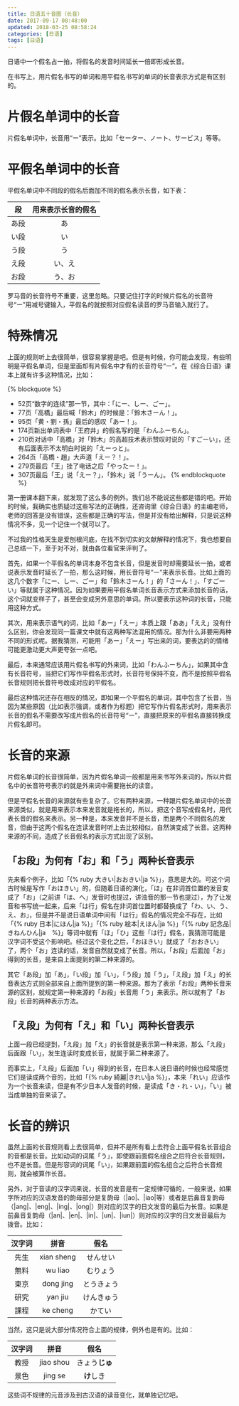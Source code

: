 ```yaml
---
title: 日语五十音图（长音）
date: 2017-09-17 08:48:00
updated: 2018-03-25 08:58:24
categories: [日语]
tags: [日语]
---
```

日语中一个假名占一拍，将假名的发音时间延长一倍即形成长音。

在书写上，用片假名书写的单词和用平假名书写的单词的长音表示方式是有区别的。

<!--more-->

# 片假名单词中的长音

片假名单词中，长音用“ー”表示。比如「セーター、ノート、サービス」等等。

# 平假名单词中的长音

平假名单词中不同段的假名后面加不同的假名表示长音，如下表：

| 段 |用来表示长音的假名|
|:--:|:----------------:|
|あ段|        あ        |
|い段|        い        |
|う段|        う        |
|え段|      い、え      |
|お段|      う、お      |

罗马音的长音符号不重要，这里忽略。只要记住打字的时候片假名的长音符号“ー”用减号键输入，平假名的就按照对应假名读音的罗马音输入就行了。

# 特殊情况

上面的规则听上去很简单，很容易掌握是吧。但是有时候，你可能会发现，有些明明是平假名单词，但是里面却有片假名中才有的长音符号“ー”。在《综合日语》课本上就有许多这种情况，比如：

{% blockquote %}
* 52页“数字的连续”那一节，其中：<span lang="ja">「にー、しー、ごー」</span>。
* 77页<span lang="ja">「高橋」</span>最后喊<span lang="ja">「鈴木」</span>的时候是：<span lang="ja">「鈴木さーん！」</span>。
* 95页<span lang="ja">「黄・劉・孫」</span>最后的感叹<span lang="ja">「あー！」</span>。
* 174页新出单词表中<span lang="ja">「王府井」</span>的假名写的是<span lang="ja">「わんふーちん」</span>。
* 210页对话中<span lang="ja">「高橋」</span>对<span lang="ja">「鈴木」</span>的高超技术表示赞叹时说的<span lang="ja">「すごーい」</span>，还有后面表示不太明白时说的<span lang="ja">「えーっと」</span>。
* 264页<span lang="ja">「高橋・趙」</span>大声道<span lang="ja">「えー？！」</span>。
* 279页最后<span lang="ja">「王」</span>挂了电话之后<span lang="ja">「やったー！」</span>。
* 307页最后<span lang="ja">「王」</span>说<span lang="ja">「えー？」</span>，<span lang="ja">「鈴木」</span>说<span lang="ja">「うーん」</span>。
{% endblockquote %}

第一册课本翻下来，就发现了这么多的例外。我们总不能说这些都是错的吧。开始的时候，我确实也质疑过这些写法的正确性，还咨询里《综合日语》的主编老师，老师的回答是没有错误，这些都是正确的写法，但是并没有给出解释，只是说这种情况不多，见一个记住一个就可以了。

不过我的性格天生是爱刨根问底，在找不到切实的文献解释的情况下，我也想要自己总结一下，至于对不对，就由各位看官来评判了。

首先，如果一个平假名的单词本身不包含长音，但是发音时却需要延长一拍，或者说表示发音时延长了一拍，那么这时候，用长音符号“ー”来表示长音。比如上面的这几个数字<span lang="ja">「にー、しー、ごー」</span>和<span lang="ja">「鈴木さーん！」</span>的<span lang="ja">「さーん！」、「すごーい」</span>等就属于这种情况。因为如果要用平假名单词长音表示方式来添加长音的话，这个词就变样子了，甚至会变成另外意思的单词。所以要表示这种词的长音，只能用这种方式。

其次，用来表示语气的词，比如「あー」「えー」本质上跟「ああ」「ええ」没有什么区别，你会发现同一篇课文中就有这两种写法混用的情况。那为什么非要用两种不同的形式呢。据我猜测，可能用「あー」「えー」写出来的词，要表达的的情绪可能更激动更大声更夸张一点吧。

最后，本来通常应该用片假名书写的外来词，比如「わんふーちん」，如果其中含有长音符号，当把它们写作平假名形式时，长音符号保持不变，而不是按照平假名长音规则把长音符号改成对应的平假名。

最后这种情况还存在相反的情况，即如果一个平假名的单词，其中包含了长音，当因为某些原因（比如表示强调，或者作为标题）把它写作片假名形式时，用来表示长音的假名不需要改写成片假名的长音符号“ー”，直接把原来的平假名直接转换成片假名即可。

# 长音的来源

片假名单词的长音很简单，因为片假名单词一般都是用来书写外来词的，所以片假名中的长音符号表示的就是外来词中需要拖长的读音。

但是平假名长音的来源就有些复杂了。它有两种来源，一种跟片假名单词中的长音来源类似，就是用来表示本来发音就是拖长的，所以，把这个音写成假名时，用代表长音的假名来表示。另一种是，本来发音并不是长音，而是两个不同假名的发音，但由于这两个假名在连读发音时听上去比较相似，自然演变成了长音。这两种来源的不同，造成了长音假名的表示方式出现了区别。

## 「お段」为何有「お」和「う」两种长音表示

先来看个例子，比如「{% ruby 大きい|おおきい|ja %}」，意思是大的。可这个词古时候是写作「おほきい」的，但随着日语的演化，「ほ」在非词首位置的发音变成了「お」（之前讲「は、へ」发音时也提过，讲浊音的那一节也提过），为了让发音和书写统一起来，后来「は行」假名在非词首位置时都替换成了「わ、い、う、え、お」，但是并不是说日语单词中间有「は行」假名的情况完全不存在，比如「{% ruby 日本|にほん|ja %}」「{% ruby 絵本|えほん|ja %}」「{% ruby 記念品|きねんひん|ja　%}」等词中就有「ほ」「ひ」这些「は行」假名，我猜测可能是汉字词不受这个影响吧。经过这个变化之后，「おほきい」就成了「おおきい」了，两个「お」连读的话，发音自然就变成了长音。所以，「お段」后面加「お」得到的长音，是来自上面提到的第二种来源的。

其它「あ段」加「あ」，「い段」加「い」，「う段」加「う」，「え段」加「え」的长音表达方式则全部来自上面所提到的第一种来源。那为了表示「お段」两种长音来源的区别，就规定第一种来源的「お段」长音用「う」来表示。所以就有了「お段」长音的两种表示方法。

## 「え段」为何有「え」和「い」两种长音表示

上面一段已经提到，「え段」加「え」的长音就是表示第一种来源，那么「え段」后面跟「い」，发生连读时变成长音，就属于第二种来源了。

而事实上，「え段」后面加「い」得到的长音，在日本人说日语的时候也经常感觉它们是读成两个音的，比如「{% ruby 綺麗|きれい|ja %}」，本来「れい」应该作为一个长音来读，但是有不少日本人发音的时候，是读成「き・れ・い」，「い」被当成单独的音来读了。

# 长音的辨识

虽然上面的长音规则看上去很简单，但并不是所有看上去符合上面平假名长音组合的音都是长音。比如动词的词尾「う」，即使跟前面假名组合之后符合长音规则，也不是长音。但是形容词的词尾「い」，如果跟前面的假名组合之后符合长音规则，就会被算作长音。

另外，对于音读的汉字词来说，长音的发音是有一定规律可循的，一般来说，如果字所对应的汉语发音的韵母部分是复韵母（|ao|、|iao|等）或者是后鼻音复韵母（|ang|、|eng|、|ing|、|ong|）则对应的汉字的日文发音的最后为长音。如果是前鼻音复韵母（|an|、|en|、|in|、|un|、|iun|）则对应的汉字的日文发音最后为拨音。比如：

|            汉字词           |       拼音      |      假名     |
|:---------------------------:|:---------------:|:-------------:|
| <span lang="ja">先生</span> |    xian sheng   |    せんせい   |
| <span lang="ja">無料</span> |      wu liao    |    むりょう   |
| <span lang="ja">東京</span> |    dong jing    |   とうきょう  |
| <span lang="ja">研究</span> |      yan jiu    |   けんきゅう  |
| <span lang="ja">課程</span> |     ke cheng    |     かてい    |

当然，这只是说大部分情况符合上面的规律，例外也是有的。比如：

|                     汉字词  |       拼音      |      假名      |
|:---------------------------:|:---------------:|:--------------:|
| <span lang="ja">教授</span> |     jiao shou   | きょう**じゅ** |
| <span lang="ja">景色</span> |      jing se    |   **け**しき   |

这些词不规律的元音涉及到古汉语的读音变化，就单独记忆吧。
